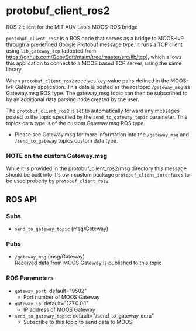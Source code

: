 # protobuf_client_ros2
ROS 2 client for the MIT AUV Lab's MOOS-ROS bridge

`protobuf_client_ros2` is a ROS node that serves as a bridge to MOOS-IvP through a predefined Google Protobuf message type. It runs a TCP client using `lib_gateway_tcp` (adopted from https://github.com/GobySoft/ntsim/tree/master/src/lib/tcp), which allows this application to connect to a MOOS based TCP server, using the same library.                                                                             
                                                                                                        
When `protobuf_client_ros2` receives key-value pairs defined in the MOOS-IvP Gateway application. This data is posted as the rostopic `/gateway_msg` as Gateway.msg ROS type. The gateway_msg topic can then be subscribed to by an additional data parsing node created by the user.                 
                                                                                                        
The `protobuf_client_ros2` is set to automatically forward any messages posted to the topic specified by the `send_to_gateway_topic` parameter. This topics data type is of the custom Gateway.msg ROS type.   
                                                                                                        
* Please see Gateway.msg for more information into the `/gateway_msg` and `/send_to_gateway` topics custom data type.

### NOTE on the custom Gateway.msg
While it is provided in the protobuf_client_ros2/msg directory this message should be built into it's own custom package `protobuf_client_interfaces` to be used proberly by `protobuf_client_ros2`
                                                                                                        
## ROS API                                                                                              
                                                                                                        
### Subs                                                                                                
* `send_to_gateway_topic` (msg/Gateway)                                                                 
                                                                                                        
### Pubs                                                                                                
* `/gateway_msg` (msg/Gateway)                                                                          
Received data from MOOS Gateway is published to this topic                                              
                                                                                                        
### ROS Parameters                                                                                      
* `gateway_port`: default="9502"                                                                        
  * Port number of MOOS Gateway                                                                         
* `gateway_ip`:   default="127.0.0.1"                                                                   
  * IP address of MOOS Gateway                                                                          
* `send_to_gateway_topic`: default="/send_to_gateway_cora"                                              
  * Subscribe to this topic to send data to MOOS                                                        
                                                              
